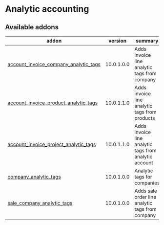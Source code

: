 Analytic accounting
===================

[//]: # (addons)

Available addons
----------------
addon | version | summary
--- | --- | ---
[account_invoice_company_analytic_tags](account_invoice_company_analytic_tags/) | 10.0.1.0.0 | Adds invoice line analytic tags from company
[account_invoice_product_analytic_tags](account_invoice_product_analytic_tags/) | 10.0.1.1.0 | Adds invoice line analytic tags from products
[account_invoice_project_analytic_tags](account_invoice_project_analytic_tags/) | 10.0.1.1.0 | Adds invoice line analytic tags from analytic account
[company_analytic_tags](company_analytic_tags/) | 10.0.1.0.0 | Analytic tags for companies
[sale_company_analytic_tags](sale_company_analytic_tags/) | 10.0.1.0.0 | Adds sale order line analytic tags from company

[//]: # (end addons)